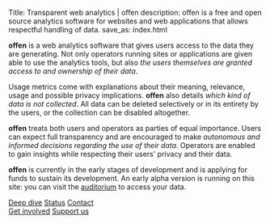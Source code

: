 Title: Transparent web analytics | offen
description: offen is a free and open source analytics software for websites and web applications that allows respectful handling of data.
save_as: index.html


__offen__ is a web analytics software that gives users access to the data they are generating. Not only operators running sites or applications are given able to use the analytics tools, but also *the users themselves are granted access to and ownership of their data*.

Usage metrics come with explanations about their meaning, relevance, usage and possible privacy implications. __offen__ also details *which kind of data is not collected*. All data can be deleted selectively or in its entirety by the users, or the collection can be disabled altogether.

__offen__ treats both users and operators as parties of equal importance. Users can expect full transparency and are encouraged to make *autonomous and informed decisions regarding the use of their data*. Operators are enabled to gain insights while respecting their users' privacy and their data.

__offen__ is currently in the early stages of development and is applying for funds to sustain its development. An early alpha version is running on this site: you can visit the [auditorium](https://auditorium-alpha.offen.dev) to access your data.


<div class="button-wrapper btn-fill-space">
<a class="btn btn-color-grey" href="./deep-dive/">Deep dive</a>
<a class="btn btn-color-grey" href="./status/">Status</a>
<a class="btn btn-color-orange" href="mailto:mail@offen.dev">Contact</a>
</div>

<div class="button-wrapper btn-fill-space">
<a class="btn btn-color-orange" href="https://github.com/offen" target="_blank">Get involved</a>
<a class="btn btn-color-orange" href="https://www.patreon.com/bePatron?u=21484999" target="_blank">Support us</a>
</div>
